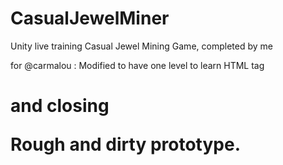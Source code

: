 # CasualJewelMiner
Unity live training Casual Jewel Mining Game, completed by me

for @carmalou : Modified to have one level to learn HTML tag <h1> and closing

Rough and dirty prototype.
